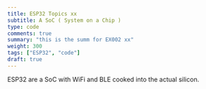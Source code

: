 ```yaml
---
title: ESP32 Topics xx
subtitle: A SoC ( System on a Chip )
type: code
comments: true
summary: "this is the summ for EX002 xx"
weight: 300
tags: ["ESP32", "code"]
draft: true
---
```

ESP32 are a SoC with WiFi and BLE cooked into the actual silicon.


